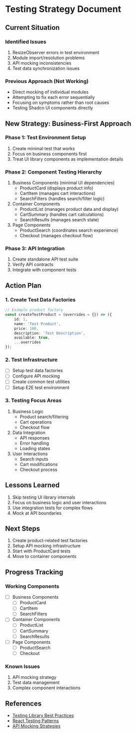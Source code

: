 # Testing Strategy Document

## Current Situation

### Identified Issues
1. ResizeObserver errors in test environment
2. Module import/resolution problems
3. API mocking inconsistencies
4. Test data synchronization issues

### Previous Approach (Not Working)
- Direct mocking of individual modules
- Attempting to fix each error sequentially
- Focusing on symptoms rather than root causes
- Testing Shadcn UI components directly

## New Strategy: Business-First Approach

### Phase 1: Test Environment Setup
1. Create minimal test that works
2. Focus on business components first
3. Treat UI library components as implementation details

### Phase 2: Component Testing Hierarchy
1. Business Components (minimal UI dependencies)
   - ProductCard (displays product info)
   - CartItem (manages cart interactions)
   - SearchFilters (handles search/filter logic)
2. Container Components
   - ProductList (manages product data and display)
   - CartSummary (handles cart calculations)
   - SearchResults (manages search state)
3. Page Components
   - ProductSearch (coordinates search experience)
   - Checkout (manages checkout flow)

### Phase 3: API Integration
1. Create standalone API test suite
2. Verify API contracts
3. Integrate with component tests

## Action Plan

### 1. Create Test Data Factories
```typescript
// Example product factory
const createTestProduct = (overrides = {}) => ({
    id: 1,
    name: 'Test Product',
    price: 100,
    description: 'Test Description',
    available: true,
    ...overrides
});
```

### 2. Test Infrastructure
- [ ] Setup test data factories
- [ ] Configure API mocking
- [ ] Create common test utilities
- [ ] Setup E2E test environment

### 3. Testing Focus Areas
1. Business Logic
   - Product search/filtering
   - Cart operations
   - Checkout flow
2. Data Integration
   - API responses
   - Error handling
   - Loading states
3. User Interactions
   - Search inputs
   - Cart modifications
   - Checkout process

## Lessons Learned
1. Skip testing UI library internals
2. Focus on business logic and user interactions
3. Use integration tests for complex flows
4. Mock at API boundaries

## Next Steps
1. Create product-related test factories
2. Setup API mocking infrastructure
3. Start with ProductCard tests
4. Move to container components

## Progress Tracking

### Working Components
- [ ] Business Components
  - [ ] ProductCard
  - [ ] CartItem
  - [ ] SearchFilters
- [ ] Container Components
  - [ ] ProductList
  - [ ] CartSummary
  - [ ] SearchResults
- [ ] Page Components
  - [ ] ProductSearch
  - [ ] Checkout

### Known Issues
1. API mocking strategy
2. Test data management
3. Complex component interactions

## References
- [Testing Library Best Practices](https://testing-library.com/docs/guiding-principles)
- [React Testing Patterns](https://reactjs.org/docs/testing.html)
- [API Mocking Strategies](https://mswjs.io/docs/) 